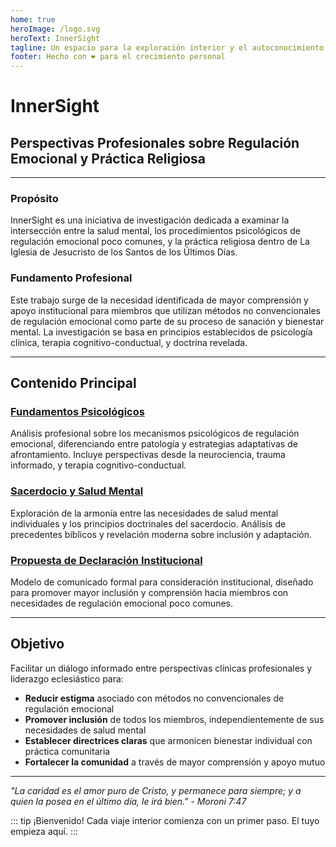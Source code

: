 ```yaml
---
home: true
heroImage: /logo.svg
heroText: InnerSight
tagline: Un espacio para la exploración interior y el autoconocimiento
footer: Hecho con ❤️ para el crecimiento personal
---
```

<!--contenido -->

<!--<ContenidoActual />-->

# InnerSight
## Perspectivas Profesionales sobre Regulación Emocional y Práctica Religiosa

---

### Propósito

InnerSight es una iniciativa de investigación dedicada a examinar la intersección entre la salud mental, los procedimientos psicológicos de regulación emocional poco comunes, y la práctica religiosa dentro de La Iglesia de Jesucristo de los Santos de los Últimos Días.

### Fundamento Profesional

Este trabajo surge de la necesidad identificada de mayor comprensión y apoyo institucional para miembros que utilizan métodos no convencionales de regulación emocional como parte de su proceso de sanación y bienestar mental. La investigación se basa en principios establecidos de psicología clínica, terapia cognitivo-conductual, y doctrina revelada.

---

## Contenido Principal

### [Fundamentos Psicológicos](analisis_psicologico_profundo)
Análisis profesional sobre los mecanismos psicológicos de regulación emocional, diferenciando entre patología y estrategias adaptativas de afrontamiento. Incluye perspectivas desde la neurociencia, trauma informado, y terapia cognitivo-conductual.

### [Sacerdocio y Salud Mental](/Sacerdocio_y_Salud_Mental)  
Exploración de la armonía entre las necesidades de salud mental individuales y los principios doctrinales del sacerdocio. Análisis de precedentes bíblicos y revelación moderna sobre inclusión y adaptación.

### [Propuesta de Declaración Institucional](/Comunicado_salud_mental_v2_esp)
Modelo de comunicado formal para consideración institucional, diseñado para promover mayor inclusión y comprensión hacia miembros con necesidades de regulación emocional poco comunes.

---

## Objetivo

Facilitar un diálogo informado entre perspectivas clínicas profesionales y liderazgo eclesiástico para:

- **Reducir estigma** asociado con métodos no convencionales de regulación emocional
- **Promover inclusión** de todos los miembros, independientemente de sus necesidades de salud mental
- **Establecer directrices claras** que armonicen bienestar individual con práctica comunitaria
- **Fortalecer la comunidad** a través de mayor comprensión y apoyo mutuo

---

*"La caridad es el amor puro de Cristo, y permanece para siempre; y a quien la posea en el último día, le irá bien." - Moroni 7:47*

::: tip ¡Bienvenido!
Cada viaje interior comienza con un primer paso. El tuyo empieza aquí.
:::
